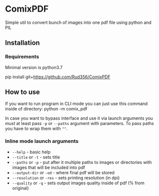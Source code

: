# ComixPDF
Simple util to convert bunch of images into one pdf file using python and PIL

## Installation
### Requirements
Minimal version is python3.7

pip install git+https://github.com/Rud356/ComixPDF

## How to use
If you want to run program in CLI mode you can just use this command inside of 
directory: python -m comix_pdf

In case you want to bypass interface and use it via launch arguments you *must*
at least pass `-p` or `--paths` argument with parameters. To pass paths you have to
wrap them with `""`.

### Inline mode launch arguments
* `--help` - basic help
* `--title` or `-t` - sets title
* `--paths` or `-p` - put after it multiple paths to images or directories with images
that will be included into pdf
* `--output-dir` or `-od` - where final pdf will be stored
* `--resolution` or `-res` - sets printing resolution (in dpi)
* `--quality` or `-q` - sets output images quality inside of pdf (% from original)